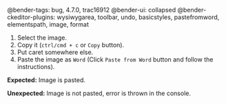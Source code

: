 @bender-tags: bug, 4.7.0, trac16912
@bender-ui: collapsed
@bender-ckeditor-plugins: wysiwygarea, toolbar, undo, basicstyles, pastefromword, elementspath, image, format

1. Select the image.
1. Copy it (`ctrl/cmd + c` or `Copy` button).
1. Put caret somewhere else.
1. Paste the image as `Word` (Click `Paste from Word` button and follow the instructions).

**Expected:** Image is pasted.

**Unexpected:** Image is not pasted, error is thrown in the console.
